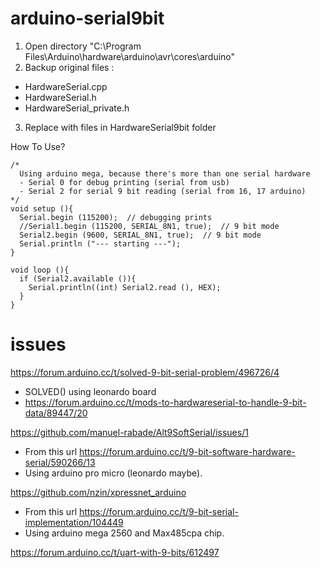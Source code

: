 # arduino-serial9bit
1. Open directory "C:\Program Files\Arduino\hardware\arduino\avr\cores\arduino"
2. Backup original files :
  - HardwareSerial.cpp
  - HardwareSerial.h
  - HardwareSerial_private.h
3. Replace with files in HardwareSerial9bit folder

How To Use?
```
/*
  Using arduino mega, because there's more than one serial hardware
  - Serial 0 for debug printing (serial from usb)
  - Serial 2 for serial 9 bit reading (serial from 16, 17 arduino)
*/
void setup (){
  Serial.begin (115200);  // debugging prints
  //Serial1.begin (115200, SERIAL_8N1, true);  // 9 bit mode
  Serial2.begin (9600, SERIAL_8N1, true);  // 9 bit mode
  Serial.println ("--- starting ---");
}

void loop (){
  if (Serial2.available ()){
    Serial.println((int) Serial2.read (), HEX);
  }
}
```

# issues

https://forum.arduino.cc/t/solved-9-bit-serial-problem/496726/4
- SOLVED() using leonardo board
- https://forum.arduino.cc/t/mods-to-hardwareserial-to-handle-9-bit-data/89447/20

https://github.com/manuel-rabade/Alt9SoftSerial/issues/1
- From this url https://forum.arduino.cc/t/9-bit-software-hardware-serial/590266/13
- Using arduino pro micro (leonardo maybe).

https://github.com/nzin/xpressnet_arduino
- From this url https://forum.arduino.cc/t/9-bit-serial-implementation/104449
- Using arduino mega 2560 and Max485cpa chip.

https://forum.arduino.cc/t/uart-with-9-bits/612497

